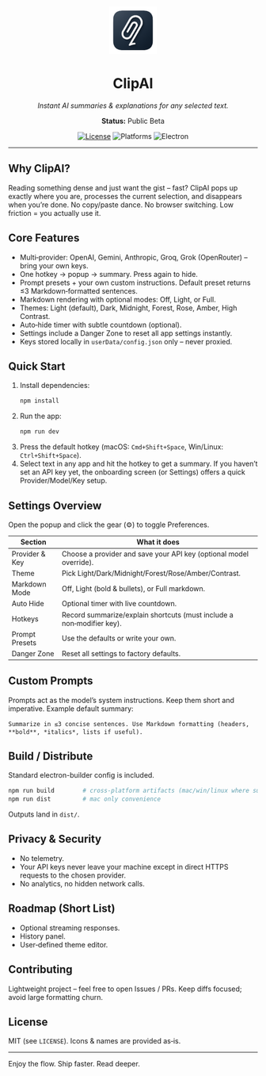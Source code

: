 <div align="center">
  <img src="icons/icon@2x.png" width="96" alt="ClipAI icon" /><br/>
  <h1>ClipAI</h1>
  <p><em>Instant AI summaries & explanations for any selected text.</em></p>
  <strong>Status:</strong> Public Beta
	<br/>
	<!-- Badges -->
	<p>
		<a href="LICENSE"><img alt="License" src="https://img.shields.io/badge/License-MIT-green.svg"></a>
		<img alt="Platforms" src="https://img.shields.io/badge/platform-macOS%20|%20Windows%20|%20Linux-informational">
		<img alt="Electron" src="https://img.shields.io/badge/electron-29.x-47848F?logo=electron&logoColor=white">
	</p>
</div>

---

## Why ClipAI?
Reading something dense and just want the gist – fast? ClipAI pops up exactly where you are, processes the current selection, and disappears when you’re done. No copy/paste dance. No browser switching. Low friction = you actually use it.

## Core Features
* Multi‑provider: OpenAI, Gemini, Anthropic, Groq, Grok (OpenRouter) – bring your own keys.
* One hotkey -> popup -> summary. Press again to hide.
* Prompt presets + your own custom instructions. Default preset returns ≤3 Markdown‑formatted sentences.
* Markdown rendering with optional modes: Off, Light, or Full.
* Themes: Light (default), Dark, Midnight, Forest, Rose, Amber, High Contrast.
* Auto‑hide timer with subtle countdown (optional).
* Settings include a Danger Zone to reset all app settings instantly.
* Keys stored locally in `userData/config.json` only – never proxied.

## Quick Start
1. Install dependencies:
	```bash
	npm install
	```
2. Run the app:
	```bash
	npm run dev
	```
3. Press the default hotkey (macOS: `Cmd+Shift+Space`, Win/Linux: `Ctrl+Shift+Space`).
4. Select text in any app and hit the hotkey to get a summary. If you haven’t set an API key yet, the onboarding screen (or Settings) offers a quick Provider/Model/Key setup.

## Settings Overview
Open the popup and click the gear (⚙) to toggle Preferences.

Section | What it does
------- | -------------
Provider & Key | Choose a provider and save your API key (optional model override).
Theme | Pick Light/Dark/Midnight/Forest/Rose/Amber/Contrast.
Markdown Mode | Off, Light (bold & bullets), or Full markdown.
Auto Hide | Optional timer with live countdown.
Hotkeys | Record summarize/explain shortcuts (must include a non‑modifier key).
Prompt Presets | Use the defaults or write your own.
Danger Zone | Reset all settings to factory defaults.

## Custom Prompts
Prompts act as the model’s system instructions. Keep them short and imperative. Example default summary:
```
Summarize in ≤3 concise sentences. Use Markdown formatting (headers, **bold**, *italics*, lists if useful).
```

## Build / Distribute
Standard electron-builder config is included.
```bash
npm run build        # cross‑platform artifacts (mac/win/linux where supported)
npm run dist         # mac only convenience
```
Outputs land in `dist/`.

## Privacy & Security
* No telemetry.
* Your API keys never leave your machine except in direct HTTPS requests to the chosen provider.
* No analytics, no hidden network calls.

## Roadmap (Short List)
* Optional streaming responses.
* History panel.
* User‑defined theme editor.

## Contributing
Lightweight project – feel free to open Issues / PRs. Keep diffs focused; avoid large formatting churn.

## License
MIT (see `LICENSE`). Icons & names are provided as‑is.

---
Enjoy the flow. Ship faster. Read deeper.
